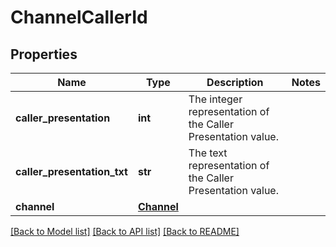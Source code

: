 # ChannelCallerId

## Properties
Name | Type | Description | Notes
------------ | ------------- | ------------- | -------------
**caller_presentation** | **int** | The integer representation of the Caller Presentation value. | 
**caller_presentation_txt** | **str** | The text representation of the Caller Presentation value. | 
**channel** | [**Channel**](Channel.md) |  | 

[[Back to Model list]](../README.md#documentation-for-models) [[Back to API list]](../README.md#documentation-for-api-endpoints) [[Back to README]](../README.md)


